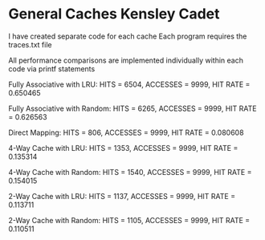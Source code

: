 # General Caches Kensley Cadet
I have created separate code for each cache
Each program requires the traces.txt file

All performance comparisons are implemented individually within each code via printf statements



Fully Associative with LRU: HITS = 6504, ACCESSES = 9999, HIT RATE = 0.650465

Fully Associative with Random: HITS = 6265, ACCESSES = 9999, HIT RATE = 0.626563

Direct Mapping: HITS = 806, ACCESSES = 9999, HIT RATE = 0.080608

4-Way Cache with LRU: HITS = 1353, ACCESSES = 9999, HIT RATE = 0.135314

4-Way Cache with Random: HITS = 1540, ACCESSES = 9999, HIT RATE = 0.154015

2-Way Cache with LRU: HITS = 1137, ACCESSES = 9999, HIT RATE = 0.113711

2-Way Cache with Random: HITS = 1105, ACCESSES = 9999, HIT RATE = 0.110511
